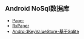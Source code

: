 Android NoSql数据库
---

* [Paper](https://github.com/pilgr/Paper)
* [RxPaper](https://github.com/cesarferreira/RxPaper)
* [AndroidKeyValueStore-基于Sqlite](https://github.com/lusfold/AndroidKeyValueStore)
